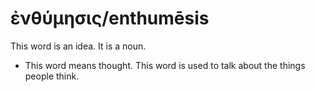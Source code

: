 # ἐνθύμησις/enthumēsis
This word is an idea. It is a noun.
* This word means thought. This word is used to talk about the things people think.
